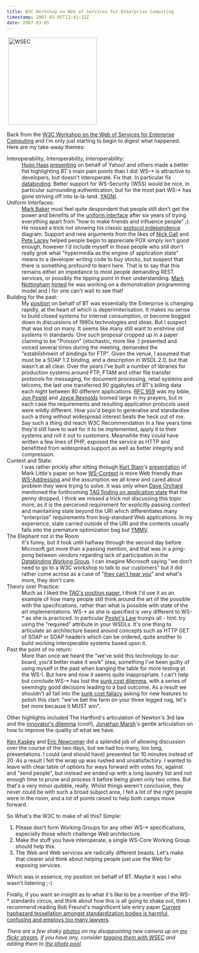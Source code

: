 ```yaml
---
title: W3C Workshop on Web of Services for Enterprise Computing
timestamp: 2007-03-05T12:41:32Z
date: 2007-03-05
---
```


<a href="http://www.flickr.com/photos/psd/sets/72157594565280874/"><img src="http://blog.whatfettle.com//images/wsec.png" height="235" width="239" border="0" hspace="4" vspace="4" alt="WSEC" title="WSEC" /></a>
<p>Back from the <a href="http://www.w3.org/2007/01/wos-ec-program.html">W3C Workshop on the Web of Services for Enterprise Computing</a> and I'm only just starting to begin to digest what happened. Here are my take-away themes:</p>
<dl>
<dt>Interoperability, Interoperability, Interoperability:</dt>
<dd><span class="vcard"><a href="http://larve.net/people/hugo" class="fn url" rel="met friend colleague co-worker">Hugo Haas</a></span> <a href="http://larve.net/people/hugo/2005/blog/2007/03/03/wsdl-20-a-new-hope/">presenting</a> on behalf of Yahoo! and others made a better fist highlighting BT's main pain points than I did: WS-* is attractive to developers, but doesn't interoperate. Fix that. In particular fix <a href="http://www.w3.org/2002/ws/databinding/">databinding</a>. Better support for WS-Security (WSS) would be nice, in particular surrounding authentication, but for the most part WS-* has gone striving off into la-la-land. <a href="http://en.wikipedia.org/wiki/You_Ain't_Gonna_Need_It">YAGNI</a>.</dd>
<dt>Uniform Interfaces:</dt>
<dd><span class="vcard"><a href="http://www.markbaker.ca/blog/" class="fn url" rel="friend me colleague">Mark Baker</a></span> must feel quite despondent that people still don't get the power and benefits of the <a href="http://www.ics.uci.edu/~fielding/pubs/dissertation/rest_arch_style.htm#sec_5_1_5">uniform interface</a> after six years of trying everything apart from "how to make friends and influence people" ;). He missed a trick not showing his classic <a href="http://www.markbaker.ca/blog/2004/10/29/protocol-independence/">protocol independence</a> diagram. Support and new arguments from the likes of <span class="vcard"><a href="http://ironick.typepad.com/" class="fn url" rel="met friend colleague">Nick Gall</a></span> and <span class="vcard"><a href="http://wanderingbarque.com/nonintersecting/" class="fn url" rel="met colleague">Pete Lacey</a></span> helped people begin to appreciate POX simply isn't good enough, however I'd include myself in those people who still don't really grok what "hypermedia as the engine of application state" means to a developer writing code to buy stocks, but suspect that there is something profound to learn here. That is to say that this remains either an impedance to most people demanding REST services, or possibly the tipping point in their understanding. <span class="vcard"><a href="http://www.mnot.net/" class="fn url" rel="friend colleague co-worker met">Mark Nottingham</a></span> <a href="http://www.mnot.net/blog/2007/02/27/rest_issue">hinted</a> he was working on a demonstration programming model and I for one can't wait to see that!</dd>
<dt>Building for the past:</dt>
<dd>My <a href="http://www.w3.org/2007/01/wos-papers/bt">position</a> on behalf of BT was essentially the Enterprise is changing rapidly, at the heart of which is deperimiterisation. It makes no sense to build closed systems for internal consumption, or become bogged down in discussions of 1980s technologies and ideas. But I suspect that was lost on many. It seems like many still want to enshrine old systems in standards. One such proposal cropped up in a paper claiming to be "Poisson" (stochastic, more like :) presented and voiced several times during the meeting, demanded the "establishment of bindings for FTP". Given the venue, I assumed that must be a SOAP 1.2 binding, and a description in WSDL 2.0, but that wasn't at all clear. Over the years I've built a number of libraries for production systems around FTP, FTAM and other file transfer protocols for messaging, for document processing, retail systems and telcoms, the last one transferred 90 gigabytes of BT's billing data each night between 80 different applications. <a href="http://www.ietf.org/rfc/rfc0959.txt">RFC 959</a> was my bible, <span class="vcard"><a href="http://en.wikipedia.org/wiki/Jon_Postel" rel="muse" class="fn url">Jon Postel</a></span> and <span class="vcard"><a href="http://en.wikipedia.org/wiki/Joyce_K._Reynolds" class="fn url" rel="muse">Joyce Reynolds</a></span> loomed large in my prayers, but in each case the requirements and resulting application protocols used were wildly different. How you'd begin to generalise and standardise such a thing without widespread interest beats the heck out of me. Say such a thing did reach W3C Recommendation in a few years time they'd still have to wait for it to be implemented, apply it to their systems and roll it out to customers. Meanwhile they could have written a few lines of PHP, exposed the service as HTTP and benefitted from widespread support as well as better integrity and compression.</dd>
<dt>Context and State:</dt>
<dd>I was rather prickly after sitting through <span class="vcard"><a href="http://www.blogger.com/profile/07418191492358888029" class="fn url" rel="met colleague">Kurt Stam</a></span>'s <a href=href="http://jbossesb.blogspot.com/2007/03/w3c-workshop-day-1.html">presentation</a> of <span class="vcard><a href="http://markclittle.blogspot.com/2007/02/nooooooooooo.html" rel="colleague contact">Mark Little</a></span>'s paper on how <a href="http://www.oasis-open.org/committees/tc_home.php?wg_abbrev=ws-caf">WS-Context</a> is more Web friendly than <a href="http://www.w3.org/2002/ws/addr/">WS-Addressing</a> and the assumption we all knew and cared about problem they were trying to solve. It was only when <span class="vcard"><a href="http://www.pacificspirit.com/blog/" rel="met friend colleague co-worker" class="fn url">Dave Orchard</a></span> mentioned the forthcoming <a href="http://www.w3.org/2001/tag/doc/state.html">TAG finding on application state</a> that the penny dropped. I think we missed a trick not discussing this topic more, as it is the perceived requirement for explicitly passing context and maintaining state beyond the URI which differentiates many "enterprise"  requirements from bog-standard Web applications. In my experience, state carried outside of the URI and the contents usually falls into the premature optimization bag but <a href="http://en.wikipedia.org/wiki/Your_mileage_may_vary">YMMV</a>.</dd>
<dt>The Elephant not in the Room</dt>
<dd>It's funny, but it took until halfway through the second day before Microsoft got more than a passing mention, and that was in a ping-pong between vendors regarding lack of participation in the <a href="http://www.w3.org/2002/ws/databinding/">Databinding Working Group</a>. I can imagine Microsoft saying "we don't need to go to a W3C workshop to talk to our customers" but it did rather come across as a case of "<a href="http://wanderingbarque.com/nonintersecting/2006/11/29/they-cant-hear-you/">they can't hear you</a>" and what's more, they don't care.</dd>  
<dt>Theory over Practice:</dt>
<dd>Much as I liked the <a href="http://www.w3.org/2007/01/wos-papers/tag">TAG's position paper</a>, I think I'd use it as an example of how many people still think around the art of the possible with the specifications, rather than what is possible with state of the art implementations. WS-* as she is specified is very different to WS-* as she is practiced. In particular <a href="http://en.wikipedia.org/wiki/Robustness_Principle">Postel's Law</a> trumps all - hint: try using the "required" attribute in your WSDLs. It's one thing to articulate an architecture based around concepts such as HTTP GET of SOAP or SOAP headers which can be ordered, quite another to build working interoperable systems based upon it.</dd>
<dt>Past the point of no return:</dt>
<dd>More than once we heard the "we've sold this technology to our board, you'd better make it work" plea, something I've been guilty of using myself in the past when banging the table for more testing at the WS-I. But here and now it seems quite inappropriate. I can't help but conclude WS-* has lost the <a href="http://en.wikipedia.org/wiki/Sunk_cost_dilemma">sunk cost dilemma</a>, with a series of seemingly good decisions leading to a bad outcome. As a result we shouldn't all fall into the <a href="http://en.wikipedia.org/wiki/Sunk_cost">sunk cost fallacy</a> asking for new features to polish this clart: "we've bet the farm on your three legged nag, let's bet more because it MUST win".</dd>
</dl>
<p>Other highlights included The Hartford's articulation of Newton's 3rd law and the <a href="http://en.wikipedia.org/wiki/Disruptive_technology">innovator's dilemma</a> (cool!), <span class="vcard"><a href="http://www.dbooth.org/" class="fn url" rel=">David Booth</a></span> on uniform data models (great problem statement, but the RDF world still scares me silly), WADL love from all sides, and <span class="vcard"><a href="http://auburnmarshes.spaces.live.com/" rel="met friend colleage co-worker" class="fn url">Jonathan Marsh</a></span>'s gentle articulation on how to improve the quality of what we have.</p>
<p><span class="vcard"><a href="http://ontolog.cim3.net/cgi-bin/wiki.pl?KenLaskey" class="fn url" rel="contact met colleague">Ken Kaskey</a></span> and <span class="vcard"><a href="http://blogs.iona.com/newcomer/" class="fn url" rel="friend met colleague">Eric Newcomer</a></span> did a splendid job of allowing discussion over the course of the two days, but we had too many, too long, presentations. I could (and should have) presented for 10 minutes instead of 20. As a result I felt the wrap up was rushed and unsatisfactory. I wanted to leave with clear table of options for ways forward with votes for, against and "send people", but instead we ended up with a long laundry list and not enough time to prune and process it before being given only two votes. But that's a very minor quibble, really. Whilst things weren't conclusive, they never could be with such a broad subject area, I felt a lot of the right people were in the room, and a lot of points raised to help both camps move forward.</p>
<p>So What's the W3C to make of all this? Simple:</p>
<ol>
<li>Please don't form Working Groups for any other WS-* specifications, especially those which challenge Web architecture.</li>
<li>Make the stuff you have interoperate, a single WS-Core Working Group should help this.</li>
<li>The Web and Web services are radically different beasts. Let's make that clearer and think about helping people just use the Web for exposing services.</li>
</ol>
<p>Which was in essence, my position on behalf of BT. Maybe it was I who wasn't listening ;-)</p>
<p>Finally, if you want an insight as to what it's like to be a member of the WS-* standards circus, and think about how this is all going to shake out, then I recommend reading Bob Freund's magnificent late entry paper <a href="http://www.w3.org/2007/01/wos-papers/hitachi">Current haphazard tessellation amongst standardization bodies is harmful, confusing and employs too many lawyers</a>.</p>
<p><i>There are a few shaky <a href="http://www.flickr.com/photos/psd/sets/72157594565280874/">photos</a> on my disappointing new camera up on <a href="http://www.flickr.com/photos/psd/">my flickr stream</a>, if you have any, consider <a href="http://www.flickr.com/photos/tags/wsec">tagging them with WSEC</a> and adding them to <a href="http://www.flickr.com/groups/w3c-wos-ec/">the photo pool</a>.</i></p>